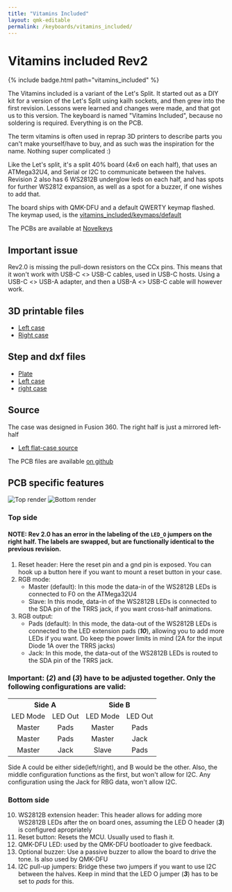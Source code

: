 ```yaml
---
title: "Vitamins Included"
layout: qmk-editable
permalink: /keyboards/vitamins_included/
---
```


# Vitamins included Rev2

{% include badge.html path="vitamins_included" %}

The Vitamins included is a variant of the Let's Split.
It started out as a DIY kit for a version of the Let's Split using kailh sockets,
and then grew into the first revision. Lessons were learned and changes were made, and that got us to this version. The keyboard is named "Vitamins Included", because no soldering is required. Everything is on the PCB. 

The term vitamins is often used in reprap 3D printers to describe parts you can't make yourself/have to buy, and as such was the inspiration for the name. Nothing super complicated :)

Like the Let's split, it's a split 40% board (4x6 on each half), that uses an ATMega32U4, and Serial or I2C to communicate between the halves.
Revision 2 also has 6 WS2812B underglow leds on each half, and has spots for further WS2812 expansion, as well as a spot for a buzzer, if one wishes to add that.

The board ships with QMK-DFU and a default QWERTY keymap flashed.  
The keymap used, is the [vitamins_included/keymaps/default](https://github.com/qmk/qmk_firmware/tree/master/keyboards/vitamins_included/keymaps/default)

The PCBs are available at [Novelkeys](https://novelkeys.xyz/collections/frontpage/products/vitamins-included-rev-2)

## Important issue
Rev2.0 is missing the pull-down resistors on the CCx pins. This means that it won't work with USB-C <> USB-C cables, used in USB-C hosts. Using a USB-C <> USB-A adapter, and then a USB-A <> USB-C cable will however work.

## 3D printable files

* [Left case](3d/flat/1.5mm_plate/case-left-FDM.stl)
* [Right case](3d/flat/1.5mm_plate/case-right-FDM.stl)

## Step and dxf files

* [Plate](3d/flat/plate.dxf)
* [Left case](3d/flat/1.5mm_plate/case-left.step)
* [right case](3d/flat/1.5mm_plate/case-right.step)

## Source
The case was designed in Fusion 360. The right half is just a mirrored left-half

* [Left flat-case source](https://a360.co/2IwRsjE)

The PCB files are available [on github](https://github.com/Duckle29/Vitamins-included/)

## PCB specific features

![Top render](images/top.png)
![Bottom render](images/bot.png)

### Top side
#### NOTE: Rev 2.0 has an error in the labeling of the `LED_O` jumpers on the right half. The labels are swapped, but are functionally identical to the previous revision.

1. Reset header: Here the reset pin and a gnd pin is exposed. You can hook up a button here if you want to mount a reset button in your case.
2. RGB mode:
   * Master (default): In this mode the data-in of the WS2812B LEDs is connected to F0 on the ATMega32U4
   * Slave: In this mode, data-in of the WS2812B LEDs is connected to the SDA pin of the TRRS jack, if you want cross-half animations.
3. RGB output:
   * Pads (default): In this mode, the data-out of the WS2812B LEDs is connected to the LED extension pads (**_10_**), allowing you to add more LEDs if you want. Do keep the power limits in mind (2A for the input Diode 1A over the TRRS jacks)
   * Jack: In this mode, the data-out of the WS2812B LEDs is routed to the SDA pin of the TRRS jack.

### Important: (**_2_**) and (**_3_**) have to be adjusted together. Only the following configurations are valid:

<table>
  <tr>
    <th style="text-align:center" colspan="2">Side A</th>
    <th style="text-align:center" colspan="2">Side B</th>
  </tr>
  <tr>
    <td style="text-align:center">LED Mode</td>
    <td style="text-align:center">LED Out</td>
    <td style="text-align:center">LED Mode</td>
    <td style="text-align:center">LED Out</td>
  </tr>
  <tr>
    <td style="text-align:center">Master</td>
    <td style="text-align:center">Pads</td>
    <td style="text-align:center">Master</td>
    <td style="text-align:center">Pads</td>
  </tr>
  <tr>
    <td style="text-align:center">Master</td>
    <td style="text-align:center">Pads</td>
    <td style="text-align:center">Master</td>
    <td style="text-align:center">Jack</td>
  </tr>
  <tr>
    <td style="text-align:center">Master</td>
    <td style="text-align:center">Jack</td>
    <td style="text-align:center">Slave</td>
    <td style="text-align:center">Pads</td>
  </tr>
</table>

Side A could be either side(left/right), and B would be the other.
Also, the middle configuration functions as the first, but won't allow for I2C.
Any configuration using the Jack for RBG data, won't allow I2C.

### Bottom side

 10. WS2812B extension header: This header allows for adding more WS2812B LEDs after the on board ones, assuming the LED O header (**_3_**) is configured apropriately 
 11. Reset button: Resets the MCU. Usually used to flash it.
 12. QMK-DFU LED: used by the QMK-DFU bootloader to give feedback.
 13. Optional buzzer: Use a passive buzzer to allow the board to drive the tone. Is also used by QMK-DFU
 14. I2C pull-up jumpers: Bridge these two jumpers if you want to use I2C between the halves. Keep in mind that the LED O jumper (**_3_**) has to be set to _pads_ for this.
